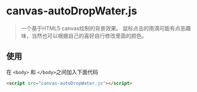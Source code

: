 # canvas-autoDropWater.js

>一个基于HTML5 canvas绘制的背景效果。
> 鼠标点击的雨滴可能有点恶趣味，当然也可以根据自己的喜好自行修改里面的颜色。


## 使用

在 `<body>` 和 `</body>`之间加入下面代码
```html
<script src="canvas-autoDropWater.js"></script>
```




